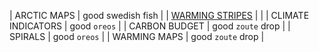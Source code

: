 
| ARCTIC MAPS        | good swedish fish | 
| [WARMING STRIPES](stripes.html)    |  | 
| CLIMATE INDICATORS | good `oreos`      | 
| CARBON BUDGET      | good `zoute` drop | 
| SPIRALS            | good `oreos`      | 
| WARMING MAPS       | good `zoute` drop | 
